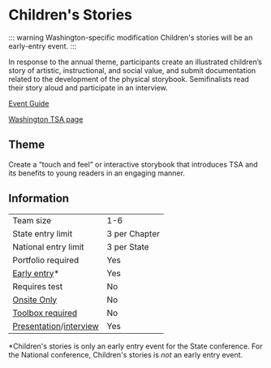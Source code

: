 # Children's Stories

::: warning Washington-specific modification
Children's stories will be an early-entry event.
:::

In response to the annual theme, participants create an illustrated children’s story of artistic, instructional, and social value,
and submit documentation related to the development of the
physical storybook. Semifinalists read their story aloud and
participate in an interview.

[Event Guide](https://lwsd.sharepoint.com/:b:/r/sites/GR-JHS-TechnologyStudentAssociation-SCA/Shared%20Documents/23-24/Competition/Event%20Guides/HS%20-%20Childrens%20Stories.pdf)

[Washington TSA page](https://www.washingtontsa.org/high-school-events/childrens-stories)

## Theme

Create a “touch and feel” or interactive storybook that introduces TSA and its benefits to young readers in an engaging manner.

## Information

|                                              |               |
| -------------------------------------------- | ------------- |
| Team size                                    | 1-6           |
| State entry limit                            | 3 per Chapter |
| National entry limit                         | 3 per State   |
| Portfolio required                           | Yes           |
| [Early entry](/#terms)\*                     | Yes           |
| Requires test                                | No            |
| [Onsite Only](/#terms)                       | No            |
| [Toolbox required](/#terms)                  | No            |
| [Presentation](/#terms)/[interview](/#terms) | Yes           |

\*Children's stories is only an early entry event for the State conference. For the National conference, Children's stories is _not_ an early entry event.
